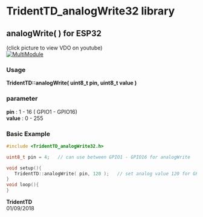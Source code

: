 # TridentTD_analogWrite32 library
## analogWrite( ) for ESP32  
  
(click picture to view VDO on youtube)   
[![MultiModule](https://img.youtube.com/vi/R2wZU6_Gc1I/0.jpg)](https://youtu.be/R2wZU6_Gc1I)  


### Usage  

__TridentTD::analogWrite( uint8_t pin, uint8_t value )__  

### parameter  
__pin__ :  1 - 16  ( GPIO1 - GPIO16)  
__value__ : 0 - 255

### Basic Example  

```C
#include <TridentTD_analogWrite32.h>

uint8_t pin = 4;   // can use between GPIO1 - GPIO16 for analogWrite

void setup(){
   TridentTD::analogWrite( pin, 120 );   // set analog value 120 for GPIO4 pin
}
void loop(){
}
```


__TridentTD__  
01/09/2018
